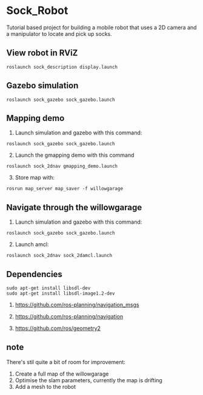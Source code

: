 # Sock_Robot
Tutorial based project for building a mobile robot that uses a 2D camera and a manipulator to locate and pick up socks. 

## View robot in RViZ

```
roslaunch sock_description display.launch
```

## Gazebo simulation
```
roslaunch sock_gazebo sock_gazebo.launch
```

## Mapping demo

1. Launch simulation and gazebo with this command:

```
roslaunch sock_gazebo sock_gazebo.launch
```

2. Launch the gmapping demo with this command

```
roslaunch sock_2dnav gmapping_demo.launch
```

3. Store map with: 

```
rosrun map_server map_saver -f willowgarage
```

## Navigate through the willowgarage

1. Launch simulation and gazebo with this command:

```
roslaunch sock_gazebo sock_gazebo.launch
```

2. Launch amcl: 
```
roslaunch sock_2dnav sock_2damcl.launch
```
## Dependencies
```
sudo apt-get install libsdl-dev
sudo apt-get install libsdl-image1.2-dev
```

1. https://github.com/ros-planning/navigation_msgs

2. https://github.com/ros-planning/navigation

3. https://github.com/ros/geometry2


## note

There's stil quite a bit of room for improvement: 
1. Create a full map of the willowgarage
2. Optimise the slam parameters, currently the map is drifting
3. Add a mesh to the robot

